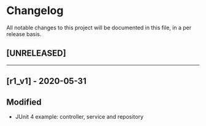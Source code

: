 # Changelog
All notable changes to this project will be documented in this file, in a per release basis.

## [UNRELEASED]


-------------------------------------------------------------------------------------


## [r1_v1] - 2020-05-31

## Modified
- JUnit 4 example: controller, service and repository